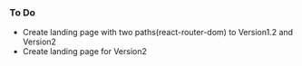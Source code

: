 
### To Do
* Create landing page with two paths(react-router-dom) to Version1.2 and Version2
* Create landing page for Version2
